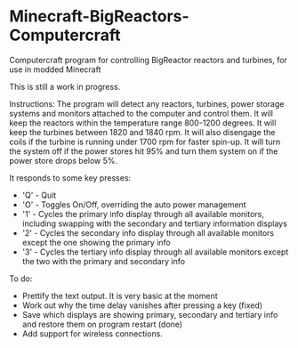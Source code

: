 # Minecraft-BigReactors-Computercraft
Computercraft program for controlling BigReactor reactors and turbines, for use in modded Minecraft

This is still a work in progress.

Instructions:
The program will detect any reactors, turbines, power storage systems and monitors attached to the computer and control them.
It will keep the reactors within the temperature range 800-1200 degrees.
It will keep the turbines between 1820 and 1840 rpm. It will also disengage the coils if the turbine is running under 1700 rpm for faster spin-up.
It will turn the system off if the power stores hit 95% and turn them system on if the power store drops below 5%.

It responds to some key presses:
- 'Q' - Quit
- 'O' - Toggles On/Off, overriding the auto power management
- '1' - Cycles the primary info display through all available monitors, including swapping with the secondary and tertiary information displays
- '2' - Cycles the secondary info display through all available monitors except the one showing the primary info
- '3' - Cycles the tertiary info display through all available monitors except the two with the primary and secondary info

To do:
- Prettify the text output. It is very basic at the moment
- Work out why the time delay vanishes after pressing a key (fixed)
- Save which displays are showing primary, secondary and tertiary info and restore them on program restart (done)
- Add support for wireless connections.
